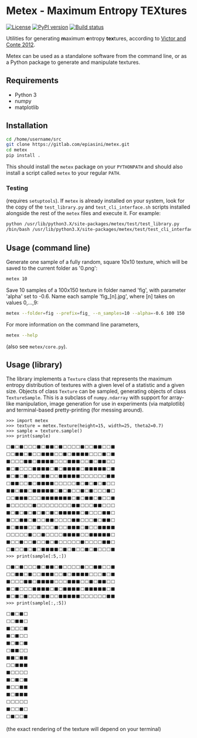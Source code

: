 # Metex - Maximum Entropy TEXtures
[![License](https://img.shields.io/pypi/l/metex)](https://www.gnu.org/licenses/gpl-3.0.txt)
[![PyPI version](https://img.shields.io/pypi/v/metex.svg)](https://pypi.python.org/pypi/metex/)
[![Build status](https://img.shields.io/gitlab/pipeline/epiasini/metex)](https://gitlab.com/epiasini/metex/pipelines)

Utilities for generating **m**aximum **e**ntropy **tex**tures,
according to [Victor and Conte
2012](https://doi.org/10.1364/JOSAA.29.001313).

Metex can be used as a standalone software from the command line, or
as a Python package to generate and manipulate textures.

## Requirements

* Python 3
* numpy
* matplotlib

## Installation

```bash
cd /home/username/src
git clone https://gitlab.com/epiasini/metex.git
cd metex
pip install .
```

This should install the `metex` package on your `PYTHONPATH` and
should also install a script called `metex` to your regular `PATH`.

### Testing
(requires `setuptools`). If `metex` is already installed on your
system, look for the copy of the `test_library.py` and
`test_cli_interface.sh` scripts installed alongside the rest of the
`metex` files and execute it. For example:

``` bash
python /usr/lib/python3.X/site-packages/metex/test/test_library.py
/bin/bash /usr/lib/python3.X/site-packages/metex/test/test_cli_interface.sh
```

## Usage (command line)

Generate one sample of a fully random, square 10x10 texture, which
will be saved to the current folder as '0.png':
```bash
metex 10
```

Save 10 samples of a 100x150 texture in folder named 'fig', with
parameter 'alpha' set to -0.6. Name each sample 'fig_[n].jpg', where
[n] takes on values 0,...,9:

```bash
metex --folder=fig --prefix=fig_ --n_samples=10 --alpha=-0.6 100 150
```

For more information on the command line parameters,
```bash
metex --help
```
(also see `metex/core.py`).

## Usage (library)

The library implements a `Texture` class that represents the maximum
entropy distribution of textures with a given level of a statistic and
a given size. Objects of class `Texture` can be sampled, generating
objects of class `TextureSample`. This is a subclass of
`numpy.ndarray` with support for array-like manipulation, image
generation for use in experiments (via matplotlib) and terminal-based
pretty-printing (for messing around).

```
>>> import metex
>>> texture = metex.Texture(height=15, width=25, theta2=0.7)
>>> sample = texture.sample()
>>> print(sample)

⬜⬛⬜⬛⬜⬜⬜⬛⬜⬛⬛⬜⬛⬜⬜⬜⬜⬛⬜⬜⬛⬛⬜⬜⬛
⬜⬜⬛⬛⬜⬛⬜⬜⬛⬛⬛⬜⬜⬛⬜⬛⬛⬛⬛⬜⬜⬜⬛⬜⬛
⬛⬜⬜⬜⬛⬛⬜⬛⬛⬛⬛⬜⬜⬜⬛⬛⬛⬜⬜⬛⬜⬛⬛⬜⬜
⬛⬜⬛⬜⬜⬜⬛⬛⬛⬛⬜⬛⬜⬛⬛⬛⬛⬜⬛⬛⬛⬛⬛⬜⬛
⬛⬜⬛⬜⬛⬜⬜⬜⬛⬛⬜⬜⬛⬛⬛⬛⬛⬜⬜⬜⬜⬜⬜⬛⬛
⬜⬛⬛⬜⬜⬛⬜⬛⬛⬛⬛⬜⬜⬜⬜⬜⬛⬜⬛⬜⬛⬜⬛⬜⬜
⬛⬛⬜⬛⬛⬜⬛⬛⬛⬛⬛⬜⬛⬜⬛⬜⬜⬛⬜⬛⬜⬜⬜⬛⬜
⬜⬜⬛⬛⬛⬜⬜⬜⬛⬛⬛⬛⬛⬛⬛⬜⬛⬜⬛⬛⬜⬛⬜⬜⬛
⬛⬜⬜⬜⬜⬜⬛⬜⬜⬜⬜⬜⬜⬜⬜⬛⬛⬜⬜⬜⬛⬛⬜⬜⬜
⬛⬜⬛⬜⬛⬜⬛⬜⬛⬜⬛⬜⬛⬛⬛⬛⬛⬜⬛⬜⬜⬜⬛⬛⬜
⬛⬜⬜⬛⬛⬜⬛⬜⬜⬛⬛⬜⬜⬜⬜⬛⬛⬜⬜⬜⬛⬜⬛⬛⬜
⬛⬜⬛⬛⬛⬜⬜⬛⬜⬜⬜⬛⬜⬜⬛⬛⬛⬜⬛⬜⬜⬛⬛⬛⬛
⬜⬜⬜⬜⬜⬛⬜⬜⬛⬜⬜⬜⬜⬛⬛⬛⬛⬜⬜⬛⬛⬛⬛⬛⬜
⬛⬜⬜⬛⬜⬜⬛⬜⬜⬛⬜⬛⬜⬜⬜⬜⬜⬛⬜⬜⬜⬜⬛⬛⬜
⬜⬛⬜⬜⬛⬜⬛⬜⬛⬛⬛⬛⬜⬛⬜⬛⬜⬜⬛⬜⬛⬜⬜⬜⬛
>>> print(sample[:5,:])

⬜⬛⬜⬛⬜⬜⬜⬛⬜⬛⬛⬜⬛⬜⬜⬜⬜⬛⬜⬜⬛⬛⬜⬜⬛
⬜⬜⬛⬛⬜⬛⬜⬜⬛⬛⬛⬜⬜⬛⬜⬛⬛⬛⬛⬜⬜⬜⬛⬜⬛
⬛⬜⬜⬜⬛⬛⬜⬛⬛⬛⬛⬜⬜⬜⬛⬛⬛⬜⬜⬛⬜⬛⬛⬜⬜
⬛⬜⬛⬜⬜⬜⬛⬛⬛⬛⬜⬛⬜⬛⬛⬛⬛⬜⬛⬛⬛⬛⬛⬜⬛
⬛⬜⬛⬜⬛⬜⬜⬜⬛⬛⬜⬜⬛⬛⬛⬛⬛⬜⬜⬜⬜⬜⬜⬛⬛
>>> print(sample[:,:5])

⬜⬛⬜⬛⬜
⬜⬜⬛⬛⬜
⬛⬜⬜⬜⬛
⬛⬜⬛⬜⬜
⬛⬜⬛⬜⬛
⬜⬛⬛⬜⬜
⬛⬛⬜⬛⬛
⬜⬜⬛⬛⬛
⬛⬜⬜⬜⬜
⬛⬜⬛⬜⬛
⬛⬜⬜⬛⬛
⬛⬜⬛⬛⬛
⬜⬜⬜⬜⬜
⬛⬜⬜⬛⬜
⬜⬛⬜⬜⬛
```
(the exact rendering of the texture will depend on your terminal)
